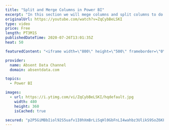 ```yaml
---
title: "Split and Merge Columns in Power BI"
excerpt: "In this section we will mege columns and split columns to do a depper level of analysis"
originalUrl: https://youtube.com/watch?v=ZqCybBeLSKI
type: video
price: Free
length: PT3M1S
publishedDateTime: 2020-07-26T13:01:35Z
heat: 50

featuredContent: "<iframe width=\"800\" height=\"500\" frameborder=\"0\" src=\"https://www.youtube.com/embed/ZqCybBeLSKI\" allow=\"accelerometer; autoplay; encrypted-media; gyroscope; picture-in-picture\" allowfullscreen></iframe>"

provider:
  name: Absent Data Channel
  domain: absentdata.com

topics:
  - Power BI

images:
  - url: https://i.ytimg.com/vi/ZqCybBeLSKI/hqdefault.jpg
    width: 480
    height: 360
    isCached: true

secured: "p2P5GiMBbIiol92S5uafv1I0hXmBrLiSqHl0GbFnLI4wahbz3UlikS9SoZ6KFD0SVmYpWs6suDZbh32DgBxfw9hvLd8kKQ8MYfJ7vc1VoixgUBgtaOlX3GN3BsrakV+AhtGdGCnl7AA0kZTnApHpGpCFO/jSz9C3mm+d+ytzPyf45ppomHUE953c7u4TZQNBqWEi1v7wELynKHSB6lUIj33K/fn8FA0J8ks1kJL3XJTpvhyfOanl2EqtTDGubUQ6XjRKbp/0LBomF0xFa0K6Fy5+qE73k/KNjJn4SKO4KSe6Ob4eieE0xTsWuY+jU5Fu74hHH0b7fqo8fATEIft1vvIkcyfMb90SQBgnjjb5/pNqVvfHHqx/7KRrEKPdnnGOcfBjfniYN3S7HC/M6sP0VTbPbnUmdYPR8qBu3qGtzPQ=;8dHe6GMafaVUHbHeS4EsFg=="
---
```


